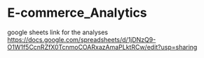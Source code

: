# E-commerce_Analytics
google sheets link for the analyses
https://docs.google.com/spreadsheets/d/1jDNzQ9-O1W1f5CcnRZfX0TcnmoCOARxazAmaPLktRCw/edit?usp=sharing
